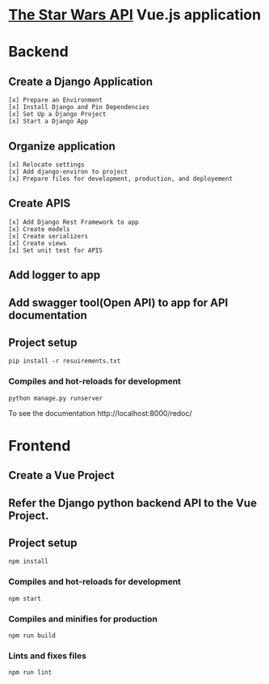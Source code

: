 # [The Star Wars API](https://swapi.dev) Vue.js application

# Backend
## Create a Django Application
	[x] Prepare an Environment
	[x] Install Django and Pin Dependencies
	[x] Set Up a Django Project
	[x] Start a Django App
## Organize application
	[x] Relocate settings
	[x] Add django-environ to project
	[x] Prepare files for development, production, and deployement
## Create APIS
	[x] Add Django Rest Framework to app
	[x] Create models
	[x] Create serializers
	[x] Create views
	[x] Set unit test for APIS
## Add logger to app
## Add swagger tool(Open API) to app for API documentation
## Project setup
```
pip install -r resuirements.txt
```

### Compiles and hot-reloads for development
```
python manage.py runserver
```
To see the documentation
http://localhost:8000/redoc/

# Frontend
## Create a Vue Project
## Refer the Django python backend API to the Vue Project.

## Project setup
```
npm install
```

### Compiles and hot-reloads for development
```
npm start
```

### Compiles and minifies for production
```
npm run build
```

### Lints and fixes files
```
npm run lint
```
	
